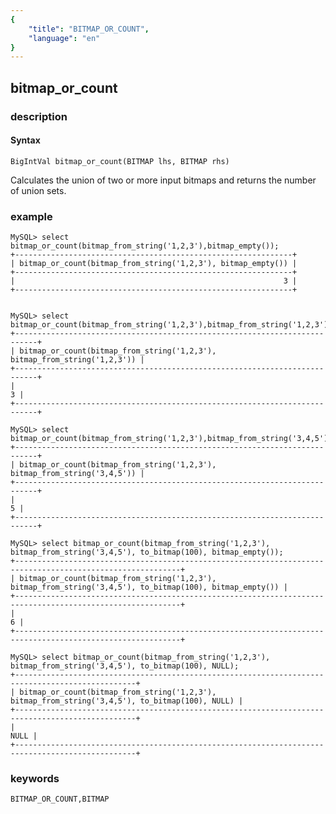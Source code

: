 ```yaml
---
{
    "title": "BITMAP_OR_COUNT",
    "language": "en"
}
---
```


<!-- 
Licensed to the Apache Software Foundation (ASF) under one
or more contributor license agreements.  See the NOTICE file
distributed with this work for additional information
regarding copyright ownership.  The ASF licenses this file
to you under the Apache License, Version 2.0 (the
"License"); you may not use this file except in compliance
with the License.  You may obtain a copy of the License at

  http://www.apache.org/licenses/LICENSE-2.0

Unless required by applicable law or agreed to in writing,
software distributed under the License is distributed on an
"AS IS" BASIS, WITHOUT WARRANTIES OR CONDITIONS OF ANY
KIND, either express or implied.  See the License for the
specific language governing permissions and limitations
under the License.
-->

## bitmap_or_count
### description
#### Syntax

`BigIntVal bitmap_or_count(BITMAP lhs, BITMAP rhs)`

Calculates the union of two or more input bitmaps and returns the number of union sets.

### example

```
MySQL> select bitmap_or_count(bitmap_from_string('1,2,3'),bitmap_empty());
+--------------------------------------------------------------+
| bitmap_or_count(bitmap_from_string('1,2,3'), bitmap_empty()) |
+--------------------------------------------------------------+
|                                                            3 |
+--------------------------------------------------------------+


MySQL> select bitmap_or_count(bitmap_from_string('1,2,3'),bitmap_from_string('1,2,3'));
+---------------------------------------------------------------------------+
| bitmap_or_count(bitmap_from_string('1,2,3'), bitmap_from_string('1,2,3')) |
+---------------------------------------------------------------------------+
|                                                                         3 |
+---------------------------------------------------------------------------+

MySQL> select bitmap_or_count(bitmap_from_string('1,2,3'),bitmap_from_string('3,4,5'));
+---------------------------------------------------------------------------+
| bitmap_or_count(bitmap_from_string('1,2,3'), bitmap_from_string('3,4,5')) |
+---------------------------------------------------------------------------+
|                                                                         5 |
+---------------------------------------------------------------------------+

MySQL> select bitmap_or_count(bitmap_from_string('1,2,3'), bitmap_from_string('3,4,5'), to_bitmap(100), bitmap_empty());
+-----------------------------------------------------------------------------------------------------------+
| bitmap_or_count(bitmap_from_string('1,2,3'), bitmap_from_string('3,4,5'), to_bitmap(100), bitmap_empty()) |
+-----------------------------------------------------------------------------------------------------------+
|                                                                                                         6 |
+-----------------------------------------------------------------------------------------------------------+

MySQL> select bitmap_or_count(bitmap_from_string('1,2,3'), bitmap_from_string('3,4,5'), to_bitmap(100), NULL);
+-------------------------------------------------------------------------------------------------+
| bitmap_or_count(bitmap_from_string('1,2,3'), bitmap_from_string('3,4,5'), to_bitmap(100), NULL) |
+-------------------------------------------------------------------------------------------------+
|                                                                                            NULL |
+-------------------------------------------------------------------------------------------------+
```

### keywords

    BITMAP_OR_COUNT,BITMAP
